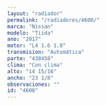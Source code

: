 ```yaml
---
layout: "radiador"
permalink: "/radiadores/4600/"
marca: "Nissan"
modelo: "Tiida"
ano: "2017"
motor: "L4 1.6 1.8"
transmision: "Automática"
parte: "438458"
clima: "Con clima"
alto: "14 15/16"
ancho: "23 1/8"
observaciones: ""
id: "4600"
---
```


